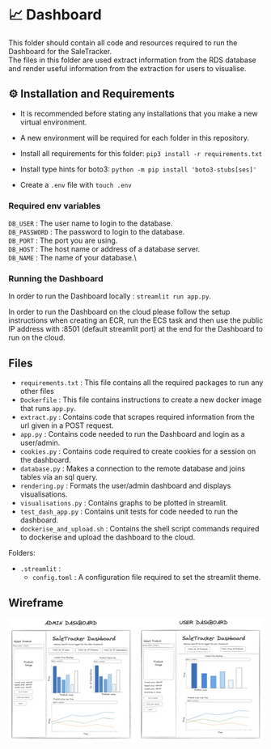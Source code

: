 # 📈 Dashboard

This folder should contain all code and resources required to run the Dashboard for the SaleTracker.\
The files in this folder are used extract information from the RDS database and render useful information from the extraction for users to visualise.

## ⚙️ Installation and Requirements

- It is recommended before stating any installations that you make a new virtual environment. 
- A new environment will be required for each folder in this repository.

- Install all requirements for this folder: `pip3 install -r requirements.txt`
- Install type hints for boto3: `python -m pip install 'boto3-stubs[ses]'`

- Create a `.env` file with `touch .env`

### Required env variables

`DB_USER` : The user name to login to the database.\
`DB_PASSWORD` : The password to login to the database.\
`DB_PORT` : The port you are using.\
`DB_HOST` : The host name or address of a database server.\
`DB_NAME` : The name of your database.\

### Running the Dashboard 

In order to run the Dashboard locally : `streamlit run app.py`. 

In order to run the Dashboard on the cloud please follow the setup instructions when creating an ECR, run the ECS task and then use the public IP address with :8501 (default streamlit port) at the end for the Dashboard to run on the cloud. 

## Files 

- `requirements.txt` : This file contains all the required packages to run any other files
- `Dockerfile` : This file contains instructions to create a new docker image that runs `app.py`.
- `extract.py` : Contains code that scrapes required information from the url given in a POST request.
- `app.py` : Contains code needed to run the Dashboard and login as a user/admin.
- `cookies.py` : Contains code required to create cookies for a session on the dashboard.
- `database.py` : Makes a connection to the remote database and joins tables via an sql query. 
- `rendering.py` : Formats the user/admin dashboard and displays visualisations.
- `visualisations.py` : Contains graphs to be plotted in streamlit. 
- `test_dash_app.py` : Contains unit tests for code needed to run the dashboard.
- `dockerise_and_upload.sh` : Contains the shell script commands required to dockerise and upload the dashboard to the cloud. 


Folders:

- `.streamlit` :
    - `config.toml` : A configuration file required to set the streamlit theme. 


## Wireframe

![dashboard_wireframe](../diagrams/dashboard-wireframe.png)
